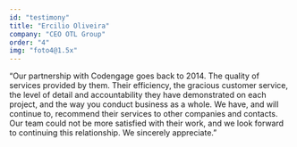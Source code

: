 ```yaml
---
id: "testimony"
title: "Ercilio Oliveira"
company: "CEO OTL Group"
order: "4"
img: "foto4@1.5x"
---
```

“Our partnership with Codengage goes back to 2014. The quality of services provided by them. Their efficiency, the gracious customer service, the level of detail and accountability they have demonstrated on each project, and the way you conduct business as a whole. We have, and will continue to, recommend their services to other companies and contacts. Our team could not be more satisfied with their work, and we look forward to continuing this relationship. We sincerely appreciate.”